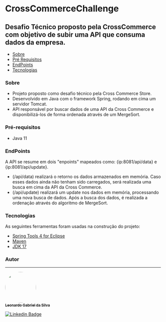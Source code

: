 # CrossCommerceChallenge
## Desafio Técnico proposto pela CrossCommerce com objetivo de subir uma API que consuma dados da empresa.
<!--ts-->
   * [Sobre](#sobre)
   * [Pré Requisitos](#pré-requisitos)
   * [EndPoints](#rodando-o-programa)
   * [Tecnologias](#tecnologias)
<!--te-->

### Sobre

* Projeto proposto como desafio técnico pela Cross Commerce Store.
* Desenvolvido em Java com o framework Spring, rodando em cima um servidor Tomcat.
* API responsável por buscar dados de uma API da Cross Commerce e disponibilizá-los de forma ordenada através de um MergeSort.


### Pré-requisitos

*  Java 11

### EndPoints

A API se resume em dois "enpoints" mapeados como: {ip:8081/api/data} e {ip:8081/api/update}. 
* (/api/data) realizará o retorno os dados armazenados em memória. Caso esses dados ainda não tenham sido carregados, será realizada uma busca em cima da API da Cross Commerce.
* (/api/update) realizará um update nos dados em memória, processando uma nova busca de dados. 
Após a busca dos dados, é realizada a ordenação através do algoritmo de MergeSort.

### Tecnologias

As seguintes ferramentas foram usadas na construção do projeto:

- [Spring Tools 4 for Eclipse](https://spring.io/tools)
- [Maven](https://maven.apache.org/)
- [JDK 17](https://www.oracle.com/java/technologies/javase/jdk17-archive-downloads.html)

### Autor
---

<a href="https://github.com/LeonardoGabrielDaSilva">
 <img style="border-radius: 50%;" src="https://avatars.githubusercontent.com/u/10273541?s=400&u=2e2cf0ac182a36f0d5274bc8a9f0d30d65dadbf1&v=4" width="100px;" alt=""/>
 <br />
 <sub><b>Leonardo Gabriel da Silva</b></sub></a> <a href="https://github.com/LeonardoGabrielDaSilva"</a>


[![Linkedin Badge](https://img.shields.io/badge/-Leonardo-blue?style=flat-square&logo=Linkedin&logoColor=white&link=https://www.linkedin.com/in/leonardo-gabriel-da-silva-3948a7152/)](https://www.linkedin.com/in/leonardo-gabriel-da-silva-3948a7152/) 



